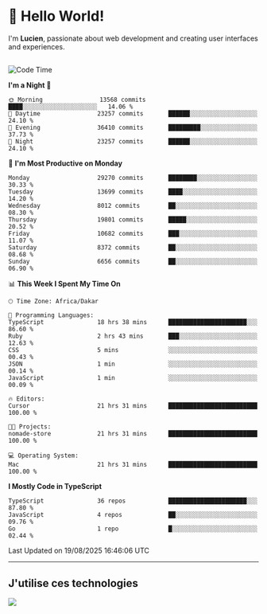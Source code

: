 # 👋 Hello World!

I'm **Lucien**, passionate about web development and creating user interfaces and experiences.

##

<!--START_SECTION:waka-->
![Code Time](http://img.shields.io/badge/Code%20Time-3%2C623%20hrs%2058%20mins-blue)

**I'm a Night 🦉** 

```text
🌞 Morning                13568 commits       ████░░░░░░░░░░░░░░░░░░░░░   14.06 % 
🌆 Daytime                23257 commits       ██████░░░░░░░░░░░░░░░░░░░   24.10 % 
🌃 Evening                36410 commits       █████████░░░░░░░░░░░░░░░░   37.73 % 
🌙 Night                  23257 commits       ██████░░░░░░░░░░░░░░░░░░░   24.10 % 
```
📅 **I'm Most Productive on Monday** 

```text
Monday                   29270 commits       ████████░░░░░░░░░░░░░░░░░   30.33 % 
Tuesday                  13699 commits       ████░░░░░░░░░░░░░░░░░░░░░   14.20 % 
Wednesday                8012 commits        ██░░░░░░░░░░░░░░░░░░░░░░░   08.30 % 
Thursday                 19801 commits       █████░░░░░░░░░░░░░░░░░░░░   20.52 % 
Friday                   10682 commits       ███░░░░░░░░░░░░░░░░░░░░░░   11.07 % 
Saturday                 8372 commits        ██░░░░░░░░░░░░░░░░░░░░░░░   08.68 % 
Sunday                   6656 commits        ██░░░░░░░░░░░░░░░░░░░░░░░   06.90 % 
```


📊 **This Week I Spent My Time On** 

```text
🕑︎ Time Zone: Africa/Dakar

💬 Programming Languages: 
TypeScript               18 hrs 38 mins      ██████████████████████░░░   86.60 % 
Ruby                     2 hrs 43 mins       ███░░░░░░░░░░░░░░░░░░░░░░   12.63 % 
CSS                      5 mins              ░░░░░░░░░░░░░░░░░░░░░░░░░   00.43 % 
JSON                     1 min               ░░░░░░░░░░░░░░░░░░░░░░░░░   00.14 % 
JavaScript               1 min               ░░░░░░░░░░░░░░░░░░░░░░░░░   00.09 % 

🔥 Editors: 
Cursor                   21 hrs 31 mins      █████████████████████████   100.00 % 

🐱‍💻 Projects: 
nomade-store             21 hrs 31 mins      █████████████████████████   100.00 % 

💻 Operating System: 
Mac                      21 hrs 31 mins      █████████████████████████   100.00 % 
```

**I Mostly Code in TypeScript** 

```text
TypeScript               36 repos            ██████████████████████░░░   87.80 % 
JavaScript               4 repos             ██░░░░░░░░░░░░░░░░░░░░░░░   09.76 % 
Go                       1 repo              █░░░░░░░░░░░░░░░░░░░░░░░░   02.44 % 
```




 Last Updated on 19/08/2025 16:46:06 UTC
<!--END_SECTION:waka-->
---

## J'utilise ces technologies

<p align="left">
  <a href="https://skillicons.dev">
    <img src="https://skillicons.dev/icons?i=ts,js,go,ruby,css,scss,tailwind,react,vite,nextjs,docker,figma,ableton" />
  </a>
</p>

